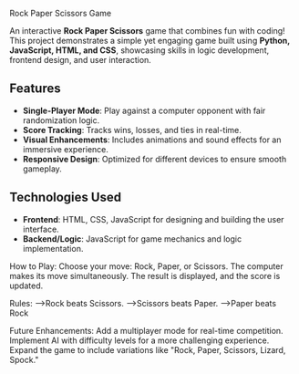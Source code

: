 Rock Paper Scissors Game

An interactive **Rock Paper Scissors** game that combines fun with coding! This project demonstrates a simple yet engaging game built using **Python, JavaScript, HTML, and CSS**, showcasing skills in logic development, frontend design, and user interaction.

## Features
- **Single-Player Mode**: Play against a computer opponent with fair randomization logic.
- **Score Tracking**: Tracks wins, losses, and ties in real-time.
- **Visual Enhancements**: Includes animations and sound effects for an immersive experience.
- **Responsive Design**: Optimized for different devices to ensure smooth gameplay.

## Technologies Used
- **Frontend**: HTML, CSS, JavaScript for designing and building the user interface.
- **Backend/Logic**: JavaScript for game mechanics and logic implementation.

How to Play:
Choose your move: Rock, Paper, or Scissors.
The computer makes its move simultaneously.
The result is displayed, and the score is updated.

Rules:
-->Rock beats Scissors.
-->Scissors beats Paper.
-->Paper beats Rock

Future Enhancements:
Add a multiplayer mode for real-time competition.
Implement AI with difficulty levels for a more challenging experience.
Expand the game to include variations like "Rock, Paper, Scissors, Lizard, Spock."

